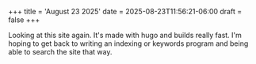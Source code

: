 +++
title = 'August 23 2025'
date = 2025-08-23T11:56:21-06:00
draft = false
+++

Looking at this site again. It's made with hugo and builds really fast. I'm hoping to get back to writing an indexing or keywords program and being able to search the site that way.
